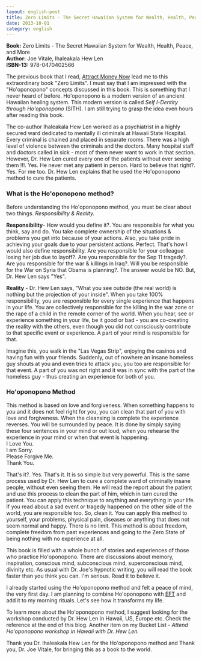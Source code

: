 ```yaml
---
layout: english-post
title: Zero Limits - The Secret Hawaiian System for Wealth, Health, Peace, and More
date: 2013-10-01
category: english
---
```


**Book:** Zero Limits - The Secret Hawaiian System for Wealth, Health, Peace, and More  
**Author:** Joe Vitale, Ihaleakala Hew Len  
**ISBN-13:** 978-0470402566

The previous book that I read, [Attract Money Now]({{site.url}}/attract-money-now-audio-joe-vitale-book-review/) lead me to this extraordinary book "Zero Limits". I must say that I am impressed with the "Ho'oponopono" concepts discussed in this book. This is something that I never heard of before. Ho'oponopono is a modern version of an ancient Hawaiian healing system. This modern version is called *Self I-Dentity through Ho'oponopono* (SITH). I am still trying to grasp the idea even hours after reading this book.  
  
The co-author Ihaleakala Hew Len worked as a psychiatrist in a highly secured ward dedicated to mentally ill criminals at Hawaii State Hospital. Every criminal is chained and placed in separate rooms. There was a high level of violence between the criminals and the doctors. Many hospital staff and doctors called in sick - most of them never want to work in that section. However, Dr. Hew Len cured every one of the patients without ever seeing them !!!. Yes. He never met any patient in person. Hard to believe that right?. Yes. For me too. Dr. Hew Len explains that he used the Ho'oponopono method to cure the patients.  
  
### What is the Ho'oponopono method?  

Before understanding the Ho'oponopono method, you must be clear about two things. *Responsibility & Reality.*  
  
**Responsibility**- How would you define it?. You are responsible for what you think, say and do. You take complete ownership of the situations & problems you get into because of your actions. Also, you take pride in achieving your goals due to your persistent actions. Perfect. That's how I would also define responsibility. Are you responsible for your colleague losing her job due to layoff?. Are you responsible for the Sep 11 tragedy?. Are you responsible for the war & killings in Iraq?. Will you be responsible for the War on Syria that Obama is planning?. The answer would be NO. But, Dr. Hew Len says "Yes".  
  
**Reality** - Dr. Hew Len says, "What you see outside (the real world) is nothing but the projection of your inside". When you take 100% responsibility, you are responsible for every single experience that happens in your life. You are collectively responsible for the killing in the war zone or the rape of a child in the remote corner of the world. When you hear, see or experience something in your life, be it good or bad - you are co-creating the reality with the others, even though you did not consciously contribute to that specific event or experience. A part of your mind is responsible for that.  
  
Imagine this, you walk in the "Las Vegas Strip", enjoying the casinos and having fun with your friends. Suddenly, out of nowhere an insane homeless guy shouts at you and even tries to attack you,  you too are responsible for that event. A part of you was not right and it was in sync with the part of the homeless guy - thus creating an experience for both of you.  
  
### Ho'oponopono Method  

This method is based on love and forgiveness. When something happens to you and it does not feel right for you, you can clean that part of you with love and forgiveness. When the cleansing is complete the experience reverses. You will be surrounded by peace. It is done by simply saying these four sentences in your mind or out loud, when you rehearse the experience in your mind or when that event is happening.    
I Love You.  
I am Sorry.  
Please Forgive Me.  
Thank You.  
  
That's it?. Yes. That's it. It is so simple but very powerful. This is the same process used by Dr. Hew Len to cure a complete ward of criminally insane people, without even seeing them. He will read the report about the patient and use this process to clean the part of him, which in turn cured the patient. You can apply this technique to anything and everything in your life. If you read about a sad event or tragedy happened on the other side of the world, you are responsible too. So, clean it. You can apply this method to yourself, your problems, physical pain, diseases or anything that does not seem normal and happy. There is no limit. This method is about freedom, complete freedom from past experiences and going to the Zero State of being nothing with no experience at all.   
  
This book is filled with a whole bunch of stories and experiences of those who practice Ho'oponopono. There are discussions about memory, inspiration, conscious mind, subconscious mind, superconscious mind, divinity etc. As usual with Dr. Joe's hypnotic writing, you will read the book faster than you think you can. I'm serious. Read it to believe it.  

I already started using the Ho'oponopono method and felt a peace of mind, the very first day. I am planning to combine Ho'oponopono with [EFT]({{site.url}}/the-eft-manual-cary-craig-book-review/) and add it to my morning rituals. Let's see how it transforms my life.  
  
To learn more about the Ho'oponopono method, I suggest looking for the workshop conducted by Dr. Hew Len in Hawaii, US, Europe etc. Check the reference at the end of this blog. Another item on my Bucket List - *Attend Ho'oponopono workshop in Hawaii with Dr. Hew Len.*  
  
Thank you Dr. Ihaleakala Hew Len for the Ho'oponopono method and Thank you, Dr. Joe Vitale, for bringing this as a book to the world.  
